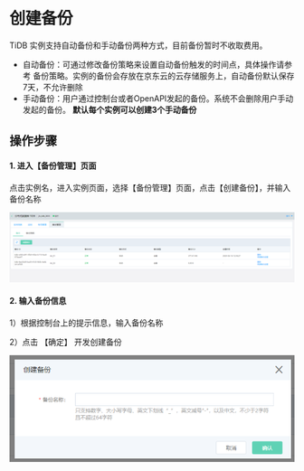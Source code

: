 # 创建备份
TiDB 实例支持自动备份和手动备份两种方式，目前备份暂时不收取费用。
- 自动备份：可通过修改备份策略来设置自动备份触发的时间点，具体操作请参考 备份策略。实例的备份会存放在京东云的云存储服务上，自动备份默认保存7天，不允许删除
- 手动备份：用户通过控制台或者OpenAPI发起的备份。系统不会删除用户手动发起的备份。 **默认每个实例可以创建3个手动备份**


## 操作步骤 
#### 1. 进入【备份管理】页面 
点击实例名，进入实例页面，选择【备份管理】页面，点击【创建备份】，并输入备份名称

![创建备份](../../../../../image/TiDB/Create-Backup-1.png)

#### 2. 输入备份信息
1）根据控制台上的提示信息，输入备份名称

2）点击 【确定】 开发创建备份

![创建备份3](../../../../../image/TiDB/Create-Backup-2.png)
